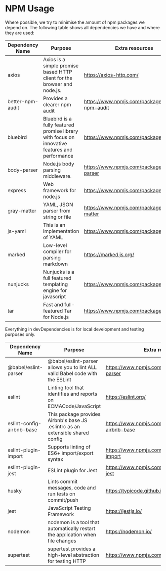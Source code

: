 # NPM Usage

Where possible, we try to minimise the amount of npm packages we depend on. The following table shows all dependencies we have and where they are used:

| Dependency Name       | Purpose                                                                                        | Extra resources                                    |
|-----------------------|------------------------------------------------------------------------------------------------|----------------------------------------------------|
| axios                 | Axios is a simple promise based HTTP client for the browser and node.js.                       | https://axios-http.com/                            |
| better-npm-audit      | Provides a clearer npm audit                                                                   | https://www.npmjs.com/package/better-npm-audit     |
| bluebird              | Bluebird is a fully featured promise library with focus on innovative features and performance | https://www.npmjs.com/package/bluebird             |
| body-parser           | Node.js body parsing middleware.                                                               | https://www.npmjs.com/package/body-parser          |
| express               | Web framework for node.js                                                                      | https://www.npmjs.com/package/express              |
| gray-matter           | YAML, JSON parser from string or file                                                          | https://www.npmjs.com/package/gray-matter          |
| js-yaml               | This is an implementation of YAML                                                              | https://www.npmjs.com/package/js-yaml              |
| marked                | Low-level compiler for parsing markdown                                                        | https://marked.js.org/                             |
| nunjucks              | Nunjucks is a full featured templating engine for javascript                                   | https://www.npmjs.com/package/nunjucks             |
| tar                   | Fast and full-featured Tar for Node.js                                                         | https://www.npmjs.com/package/tar                  |

Everything in devDependencies is for local development and testing purposes only.

| Dependency Name           | Purpose                                                                         | Extra resources                                         |
|---------------------------|---------------------------------------------------------------------------------|---------------------------------------------------------|
| @babel/eslint-parser      | @babel/eslint-parser allows you to lint ALL valid Babel code with the ESLint    | https://www.npmjs.com/package/@babel/eslint-parser      |
| eslint                    | Linting tool that identifies and reports on ECMACode/JavaScript                 | https://eslint.org/                                     |
| eslint-config-airbnb-base | This package provides Airbnb's base JS .eslintrc as an extensible shared config | https://www.npmjs.com/package/eslint-config-airbnb-base |
| eslint-plugin-import      | Supports linting of ES6+ import/export syntax                                   | https://www.npmjs.com/package/eslint-plugin-import      |
| eslint-plugin-jest        | ESLint plugin for Jest                                                          | https://www.npmjs.com/package/eslint-plugin-jest        |
| husky                     | Lints commit messages, code and run tests on commit/push                        | https://typicode.github.io/husky/                       |
| jest                      | JavaScript Testing Framework                                                    | https://jestjs.io/                                      |
| nodemon                   | nodemon is a tool that automatically restart the application when file changes  | https://nodemon.io/                                     |
| supertest                 | supertest provides a high-level abstraction for testing HTTP                    | https://www.npmjs.com/package/supertest                 |
